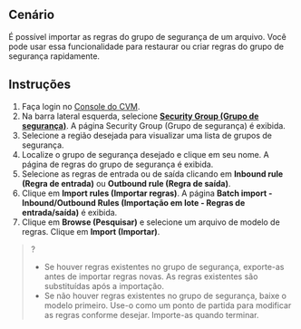 ## Cenário
É possível importar as regras do grupo de segurança de um arquivo. Você pode usar essa funcionalidade para restaurar ou criar regras do grupo de segurança rapidamente.

## Instruções
1. Faça login no [Console do CVM](https://console.cloud.tencent.com/cvm/index).
2. Na barra lateral esquerda, selecione **[Security Group (Grupo de segurança)](https://console.cloud.tencent.com/cvm/securitygroup)**. A página Security Group (Grupo de segurança) é exibida.
3. Selecione a região desejada para visualizar uma lista de grupos de segurança.
4. Localize o grupo de segurança desejado e clique em seu nome. A página de regras do grupo de segurança é exibida.
5. Selecione as regras de entrada ou de saída clicando em **Inbound rule (Regra de entrada)** ou **Outbound rule (Regra de saída)**.
6. Clique em **Import rules (Importar regras)**. A página **Batch import - Inbound/Outbound Rules (Importação em lote - Regras de entrada/saída)** é exibida.
7. Clique em **Browse (Pesquisar)** e selecione um arquivo de modelo de regras. Clique em **Import (Importar)**.
> ?
> - Se houver regras existentes no grupo de segurança, exporte-as antes de importar regras novas. As regras existentes são substituídas após a importação.
> - Se não houver regras existentes no grupo de segurança, baixe o modelo primeiro. Use-o como um ponto de partida para modificar as regras conforme desejar. Importe-as quando terminar.
> 




